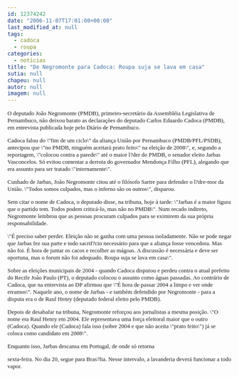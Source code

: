 ```yaml
---
id: 12374242
date: "2006-11-07T17:01:00+00:00"
last_modified_at: null
tags:
  - cadoca
  - roupa
categories:
  - noticias
title: "De Negromonte para Cadoca: Roupa suja se lava em casa"
sutia: null
chapeu: null
autor: null
imagem: null
---
```

<p><FONT size=2></p>
<p><P><FONT face=Verdana>O deputado João Negromonte (PMDB), primeiro-secretário da Assembléia Legislativa de Pernambuco, não deixou barato as declarações do deputado Carlos Eduardo Cadoca (PMDB), em entrevista publicada hoje pelo Diário de Pernambuco. </FONT></P></p>
<p><P><FONT face=Verdana>Cadoca falou do \"fim de um ciclo\" da aliança União por Pernambuco (PMDB/PFL/PSDB), antecipou que \"no PMDB, ninguém aceitará prato feito\" na eleição de 2008\", e, segundo a reportagem, \"colocou contra a parede\" até o maior l?der do PMDB, o senador eleito Jarbas Vasconcelos. Só evitou comentar a derrota do governador Mendonça Filho (PFL), alegando que era assunto para ser tratado \"internamente\".</FONT></P></p>
<p><P><FONT face=Verdana>Cunhado de Jarbas, João Negromonte citou até o filósofo Sartre para defender o l?dre-mor da União. \"Todos somos culpados, mas o inferno são os outros\", disparou. </FONT></P></p>
<p><P><FONT face=Verdana>Sem citar o nome de Cadoca, o deputado disse, na tribuna, hoje à tarde: \"Jarbas é a maior figura que o partido tem. Todos podem criticá-lo, mas não no PMDB\". Num recado indireto, Negromonte lembrou que as pessoas procuram culpados para se eximirem da sua própria responsabilidade.</FONT></P></p>
<p><P><FONT face=Verdana>\"É preciso saber perder. Eleição não se ganha com uma pessoa isoladamente. Não se pode negar que Jarbas fez sua parte e todo sacrif?cio necessário para que a aliança fosse vencedora. Mas não foi. É hora de juntar os cacos e recolher as mágoas. A discussão é necessária e deve ser oportuna, mas o forum não foi adequado. Roupa suja se lava em casa\". </FONT></P></p>
<p><P><FONT face=Verdana>Sobre as eleições municipais de 2004 - quando Cadoca disputou e perdeu contra o atual prefeito do Recife João Paulo (PT), o deputado colocou o assunto como águas passadas. Ao contrário de Cadoca, que na entrevista ao DP afirmou que \"É hora de passar 2004 a limpo e ver onde erramos\". Naquele ano, o nome de Jarbas - e também defendido por Negromonte - para a disputa era o de Raul Henry (deputado federal eleito pelo PMDB). </FONT></P></p>
<p><P><FONT face=Verdana>Depois de desabafar na tribuna, Negromonte reforçou aos jornalistas a mesma posição. \"O nome era Raul Henry em 2004. Ele representava uma força eleitoral maior que o outro (Cadoca).&nbsp;Quando ele (Cadoca)&nbsp;fala isso (sobre 2004 e que não aceita \"prato feito\")&nbsp;já se coloca como candidato em 2008\".&nbsp;</FONT></P></p>
<p><P><FONT face=Verdana>Enquanto isso, Jarbas descansa em Portugal, de onde só retorna</p>
<p> sexta-feira. No dia 20, segue para Bras?lia. Nesse intervalo, a lavanderia&nbsp;deverá funcionar a todo vapor. &nbsp;</FONT></P></FONT> </p>
